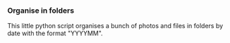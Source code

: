 ### Organise in folders

This little python script organises a bunch of photos and files in folders by date with the format "YYYYMM".

